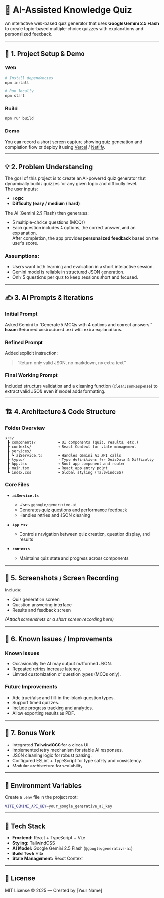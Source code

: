# 🧠 AI-Assisted Knowledge Quiz

An interactive web-based quiz generator that uses **Google Gemini 2.5 Flash** to create topic-based multiple-choice quizzes with explanations and personalized feedback.

---

## 🚀 1. Project Setup & Demo

### Web
```bash
# Install dependencies
npm install

# Run locally
npm start
```

### Build
```bash
npm run build
```

### Demo
You can record a short screen capture showing quiz generation and completion flow or deploy it using [Vercel](https://vercel.com/) / [Netlify](https://www.netlify.com/).

---

## 💡 2. Problem Understanding

The goal of this project is to create an AI-powered quiz generator that dynamically builds quizzes for any given topic and difficulty level.  
The user inputs:
- **Topic**
- **Difficulty (easy / medium / hard)**

The AI (Gemini 2.5 Flash) then generates:
- 5 multiple-choice questions (MCQs)
- Each question includes 4 options, the correct answer, and an explanation.  
After completion, the app provides **personalized feedback** based on the user’s score.

### Assumptions:
- Users want both learning and evaluation in a short interactive session.
- Gemini model is reliable in structured JSON generation.
- Only 5 questions per quiz to keep sessions short and focused.

---

## ✍️ 3. AI Prompts & Iterations

### Initial Prompt
Asked Gemini to “Generate 5 MCQs with 4 options and correct answers.”  
**Issue:** Returned unstructured text with extra explanations.

### Refined Prompt
Added explicit instruction:
> “Return only valid JSON, no markdown, no extra text.”

### Final Working Prompt
Included structure validation and a cleaning function (`cleanJsonResponse`) to extract valid JSON even if model adds formatting.

---

## 🏗️ 4. Architecture & Code Structure

### Folder Overview
```
src/
 ┣ components/          → UI components (quiz, results, etc.)
 ┣ contexts/            → React Context for state management
 ┣ services/
 ┃ ┗ aiService.ts       → Handles Gemini AI API calls
 ┣ types/               → Type definitions for QuizData & Difficulty
 ┣ App.tsx              → Root app component and router
 ┣ main.tsx             → React app entry point
 ┗ index.css            → Global styling (TailwindCSS)
```

### Core Files

- **`aiService.ts`**
  - Uses `@google/generative-ai`
  - Generates quiz questions and performance feedback
  - Handles retries and JSON cleaning

- **`App.tsx`**
  - Controls navigation between quiz creation, question display, and results

- **`contexts`**
  - Maintains quiz state and progress across components

---

## 🧩 5. Screenshots / Screen Recording

Include:
- Quiz generation screen  
- Question answering interface  
- Results and feedback screen  

*(Attach screenshots or a short screen recording here)*

---

## 🐞 6. Known Issues / Improvements

### Known Issues
- Occasionally the AI may output malformed JSON.
- Repeated retries increase latency.
- Limited customization of question types (MCQs only).

### Future Improvements
- Add true/false and fill-in-the-blank question types.
- Support timed quizzes.
- Include progress tracking and analytics.
- Allow exporting results as PDF.

---

## 🌟 7. Bonus Work

- Integrated **TailwindCSS** for a clean UI.  
- Implemented retry mechanism for stable AI responses.  
- JSON cleaning logic for robust parsing.  
- Configured ESLint + TypeScript for type safety and consistency.  
- Modular architecture for scalability.

---

## 🔐 Environment Variables

Create a `.env` file in the project root:
```bash
VITE_GEMINI_API_KEY=your_google_generative_ai_key
```

---

## 🧰 Tech Stack

- **Frontend:** React + TypeScript + Vite  
- **Styling:** TailwindCSS  
- **AI Model:** Google Gemini 2.5 Flash (`@google/generative-ai`)  
- **Build Tool:** Vite  
- **State Management:** React Context  

---

## 📄 License

MIT License © 2025 — Created by [Your Name]
